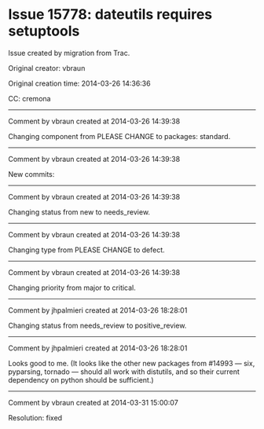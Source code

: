 # Issue 15778: dateutils requires setuptools

Issue created by migration from Trac.

Original creator: vbraun

Original creation time: 2014-03-26 14:36:36

CC:  cremona




---

Comment by vbraun created at 2014-03-26 14:39:38

Changing component from PLEASE CHANGE to packages: standard.


---

Comment by vbraun created at 2014-03-26 14:39:38

New commits:


---

Comment by vbraun created at 2014-03-26 14:39:38

Changing status from new to needs_review.


---

Comment by vbraun created at 2014-03-26 14:39:38

Changing type from PLEASE CHANGE to defect.


---

Comment by vbraun created at 2014-03-26 14:39:38

Changing priority from major to critical.


---

Comment by jhpalmieri created at 2014-03-26 18:28:01

Changing status from needs_review to positive_review.


---

Comment by jhpalmieri created at 2014-03-26 18:28:01

Looks good to me. (It looks like the other new packages from #14993 — six, pyparsing, tornado — should all work with distutils, and so their current dependency on python should be sufficient.)


---

Comment by vbraun created at 2014-03-31 15:00:07

Resolution: fixed
